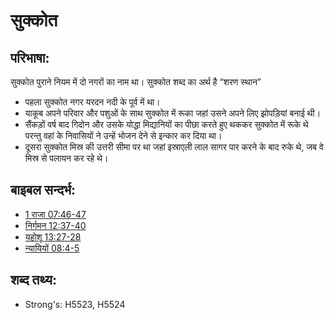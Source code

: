 # सुक्कोत #

## परिभाषा: ##

सुक्कोत पुराने नियम में दो नगरों का नाम था। सुक्कोत शब्द का अर्थ है “शरण स्थान”

* पहला सुक्कोत नगर यरदन नदी के पूर्व में था।
* याकूब अपने परिवार और पशुओं के साथ सुक्कोत में रूका जहां उसने अपने लिए झोपड़ियां बनाई थी।
* सैंकड़ों वर्ष बाद गिदोन और उसके योद्धा मिद्यानियों का पीछा करते हुए थककर सुक्कोत में रूके थे परन्तु वहां के निवासियों ने उन्हें भोजन देने से इन्कार कर दिया था।
* दूसरा सुक्कोत मिस्र की उत्तरी सीमा पर था जहां इस्राएली लाल सागर पार करने के बाद रुके थे, जब वे मिस्र से पलायन कर रहे थे।

## बाइबल सन्दर्भ: ##

* [1 राजा 07:46-47](rc://hi/tn/help/1ki/07/46)
* [निर्गमन 12:37-40](rc://hi/tn/help/exo/12/37)
* [यहोशू 13:27-28](rc://hi/tn/help/jos/13/27)
* [न्यायियों 08:4-5](rc://hi/tn/help/jdg/08/04)

## शब्द तथ्य: ##

* Strong's: H5523, H5524
